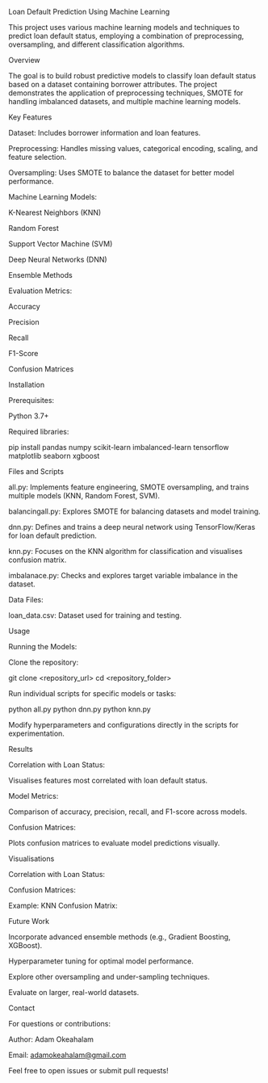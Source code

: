 Loan Default Prediction Using Machine Learning

This project uses various machine learning models and techniques to predict loan default status, employing a combination of preprocessing, oversampling, and different classification algorithms.

Overview

The goal is to build robust predictive models to classify loan default status based on a dataset containing borrower attributes. The project demonstrates the application of preprocessing techniques, SMOTE for handling imbalanced datasets, and multiple machine learning models.

Key Features

Dataset: Includes borrower information and loan features.

Preprocessing: Handles missing values, categorical encoding, scaling, and feature selection.

Oversampling: Uses SMOTE to balance the dataset for better model performance.

Machine Learning Models:

K-Nearest Neighbors (KNN)

Random Forest

Support Vector Machine (SVM)

Deep Neural Networks (DNN)

Ensemble Methods

Evaluation Metrics:

Accuracy

Precision

Recall

F1-Score

Confusion Matrices

Installation

Prerequisites:

Python 3.7+

Required libraries:

pip install pandas numpy scikit-learn imbalanced-learn tensorflow matplotlib seaborn xgboost

Files and Scripts

all.py: Implements feature engineering, SMOTE oversampling, and trains multiple models (KNN, Random Forest, SVM).

balancingall.py: Explores SMOTE for balancing datasets and model training.

dnn.py: Defines and trains a deep neural network using TensorFlow/Keras for loan default prediction.

knn.py: Focuses on the KNN algorithm for classification and visualises confusion matrix.

imbalanace.py: Checks and explores target variable imbalance in the dataset.

Data Files:

loan_data.csv: Dataset used for training and testing.

Usage

Running the Models:

Clone the repository:

git clone <repository_url>
cd <repository_folder>

Run individual scripts for specific models or tasks:

python all.py
python dnn.py
python knn.py

Modify hyperparameters and configurations directly in the scripts for experimentation.

Results

Correlation with Loan Status:

Visualises features most correlated with loan default status.

Model Metrics:

Comparison of accuracy, precision, recall, and F1-score across models.

Confusion Matrices:

Plots confusion matrices to evaluate model predictions visually.

Visualisations

Correlation with Loan Status:


Confusion Matrices:

Example: KNN Confusion Matrix:


Future Work

Incorporate advanced ensemble methods (e.g., Gradient Boosting, XGBoost).

Hyperparameter tuning for optimal model performance.

Explore other oversampling and under-sampling techniques.

Evaluate on larger, real-world datasets.

Contact

For questions or contributions:

Author: Adam Okeahalam

Email: adamokeahalam@gmail.com

Feel free to open issues or submit pull requests!
